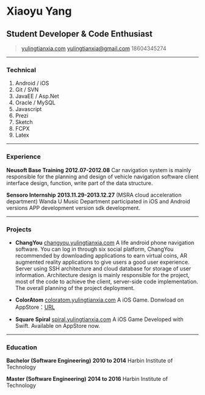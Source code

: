# Xiaoyu Yang
## Student Developer & Code Enthusiast

> [yulingtianxia.com](http://yulingtianxia.com)
> [yulingtianxia@gmail.com](mailto:yulingtianxia@gmail.com)
> 18604345274

------

### Technical

1. Android / iOS
1. Git / SVN
1. JavaEE / Asp.Net
1. Oracle / MySQL 
1. Javascript
1. Prezi
1. Sketch
1. FCPX
1. Latex

------

### Experience

**Neusoft Base Training** __2012.07-2012.08__
	Car navigation system is mainly responsible for the planning and design ofvehicle navigation software client interface design, function, writepart of the data structure.

**Sensoro Internship** __2013.11.29-2013.12.27__
	(MSRA cloud acceleration department) Wanda U Music Department participated in iOS and Android versions APP development version sdk development. 


------

### Projects

* **ChangYou**
	<a href=http://changyou.yulingtianxia.com class=not-printed>changyou.yulingtianxia.com</a>
	A life android phone navigation software. You can log in through six social platform, ChangYou recommended by downloading applications to earn virtual coins, AR augmented reality applications to give users a good user experience. Server using SSH architecture and cloud database for storage of user information. Architecture design is mainly responsible for the project, most of the code to achieve the client, server-side code implementation. The overall planning of the project deployment.  

* **ColorAtom**
	<a href=http://coloratom.yulingtianxia.com class=not-printed>coloratom.yulingtianxia.com</a>
	A iOS Game. Donwload on AppStore：[URL](https://itunes.apple.com/us/app/coloratom/id918469696?mt=8)

* **Square Spiral**
	<a href=http://spiral.yulingtianxia.com class=not-printed>spiral.yulingtianxia.com</a>
	A iOS Game Developed with Swift. Available on AppStore now.

------

### Education

**Bachelor (Software Engineering)** __2010 to 2014__
	Harbin Institute of Technology

**Master (Software Engineering)** __2014 to 2016__
	Harbin Institute of Technology
	
	
<script>
  (function(i,s,o,g,r,a,m){i['GoogleAnalyticsObject']=r;i[r]=i[r]||function(){
  (i[r].q=i[r].q||[]).push(arguments)},i[r].l=1*new Date();a=s.createElement(o),
  m=s.getElementsByTagName(o)[0];a.async=1;a.src=g;m.parentNode.insertBefore(a,m)
  })(window,document,'script','//www.google-analytics.com/analytics.js','ga');

  ga('create', 'UA-49704553-1', 'auto');
  ga('send', 'pageview');

</script>